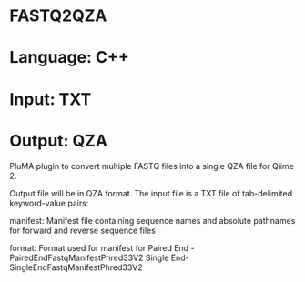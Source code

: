 # FASTQ2QZA
# Language: C++
# Input: TXT
# Output: QZA

PluMA plugin to convert multiple FASTQ files into a single QZA file for Qiime 2.

Output file will be in QZA format.  The input file is a TXT file of tab-delimited keyword-value pairs:

manifest: Manifest file containing sequence names and absolute pathnames for forward and reverse sequence files

format: Format used for manifest for  Paired End - PairedEndFastqManifestPhred33V2 
                                      Single End- SingleEndFastqManifestPhred33V2
